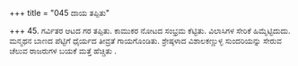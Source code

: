 +++
title = "045 ದಾಯ ತಪ್ಪಿತು"

+++
45. ಗರ್ವಿತರ ಆಟದ ಗರ ತಪ್ಪಿತು. ಕಾಮುಕರ ನೋಟದ ಸಂಭ್ರಮ ಕೆಟ್ಟಿತು. ವಿಲಾಸಿಗಳ ಸೇರಿಕೆ ಹಿಮ್ಮೆಟ್ಟಿದುದು. ಮನ್ಮಥನ ಬಾಣದ ಪೆಟ್ಟಿಗೆ ಧೈರ್ಯದ ತೀವ್ರತೆ ಗಾಯಗೊಂಡಿತು.   ಶ್ರೇಷ್ಠಳಾದ ವಿಶಾಲಕಣ್ಣುಳ್ಳ ಸುಂದರಿಯನ್ನು  ಸೇರುವ ಚೆಲುವ ರಾಜರುಗಳ ಬಯಕೆ ಮತ್ತೆ ಹೆಚ್ಚಿತು .